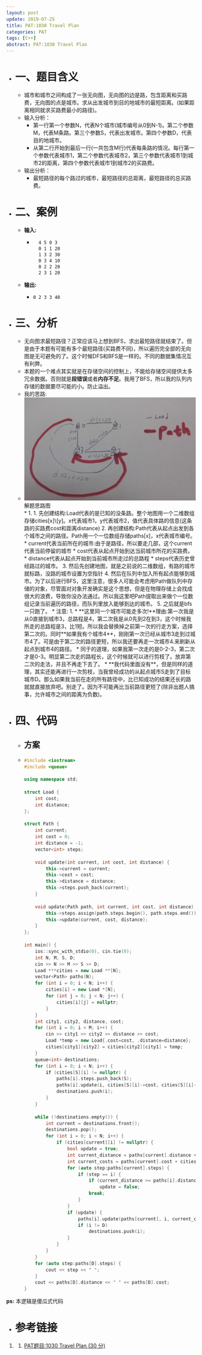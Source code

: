```yaml
---
layout: post
update: 2019-07-25
title: PAT:1030 Travel Plan
categories: PAT
tags: [C++]
abstract: PAT:1030 Travel Plan
---
```


* # 一、题目含义
    * 城市和城市之间构成了一张无向图，无向图的边是路，包含距离和买路费，无向图的点是城市。求从出发城市到目的地城市的最短距离。(如果距离相同就求买路费最小的路径)。
    * 输入分析：
    	* 第一行第一个参数N，代表N个城市(城市编号从0到N-1)。第二个参数M，代表M条路。第三个参数S，代表出发城市。第四个参数D，代表目的地城市。
    	* 从第二行开始到最后一行(一共包含M行)代表每条路的情况。每行第一个参数代表城市1，第二个参数代表城市2，第三个参数代表城市1到城市2的距离，第四个参数代表城市1到城市2的买路费。
    * 输出分析：
    	* 最短路径的每个路过的城市，最短路径的总距离，最短路径的总买路费。
* # 二、案例
  
    * **输入:**    
        * ```none
            4 5 0 3
            0 1 1 20
            1 3 2 30
            0 3 4 10
            0 2 2 20
            2 3 1 20
            ```
    * **输出:** 
        *   ```none
            0 2 3 3 40
            ```
* # 三、分析
    * 无向图求最短路径？正常应该马上想到BFS，求出最短路径就结束了。但是由于本题有可能有多个最短路径(买路费不同)，所以遍历完全部的无向图是无可避免的了。这个时候DFS和BFS是一样的。不同的数据集情况互有利弊。
    * 本题的一个难点其实就是在存储空间的控制上，不能给存储空间提供太多冗余数据。否则就是**段错误**或者**内存不足**。我用了BFS，所以我的队列内存储的数据要尽可能的小。防止溢出。
    * 我的思路:
    *  <div class='image'>
            <img class='src' src='/assets/images/posts/2019/07/25/pat1030.png' alt='解题思路图'/>
            <div class='image_alt'>解题思路图</div>
        </div>
    	* 1. 1. 先创建结构:Load代表的是已知的没条路。整个地图用一个二维数组存储cities[x]\[y]。x代表城市1，y代表城市2，值代表具体路的信息(这条路的买路费cost和距离distance)
    			2. 再创建结构:Path代表从起点出发到各个城市之间的路径。Path用一个一位数组存储paths[x]，x代表城市编号。
    				* current代表当前所在的城市:由于是路径，所以要走几部，这个current代表当前停留的城市
    				* cost代表从起点开始到达当前城市所花的买路费。
    				* distance代表从起点开始到当前城市所走过的总路程
    				* steps代表历史曾经路过的城市。
    			3. 然后先创建地图，就是之前说的二维数组，有路的城市就标路，没路的城市设置为空指针
    			4. 然后在队列中加入所有起点能够到城市。为了以后进行BFS，这里注意，很多人可能会考虑用Path做队列中存储的对象，尽管面对对象开发确实是这个思想，但是在物理存储上会找成很大的浪费，导致你没办法通过。所以我这里吧Path提取出来做个一位数组记录当前遍历的路径，而队列里放入能够到达的城市。
    			5. 之后就是bfs一只跑了。
    	* 注意:
    	  1. * **这里同一个城市可能走多次!**理由:第一次我是从0直接到城市3，总路程是4，第二次我是从0先到2在到3，这个时候我所走的总路程是3，比1短。所以我会替换掉之前第一次的行走方案，选择第二次的。同时**如果我有个城市4**，刚刚第一次已经从城市3走到过城市4了。可是由于第二次的路径更短，所以我还要再走一次城市4.来刷新从起点到城市4的路径。
    	  	* 同于的道理，如果我第一次走的是0-2-3，第二次才是0-3。明显第二次走的路程长，这个时候就可以进行剪枝了。放弃第二次的走法，并且不再走下去了。
    	  	* **我代码里面没有**，但是同样的道理，其实还能再进行一次剪枝，当我曾经成功的从起点城市S走到了目标城市D。那么如果我当前在走的所有路径中，比已知成功的结果还长的路就就直接放弃吧。别走了。因为不可能再比当前路径更短了(除非出题人搞事，允许城市之间的距离为负数)。
* # 四、代码
  
    *   ## 方案
    *   ```c++
        #include <iostream>
        #include <queue>
        
        using namespace std;
        
        struct Load {
            int cost;
            int distance;
        };
        
        struct Path {
            int current;
            int cost = 0;
            int distance = -1;
            vector<int> steps;
        
            void update(int current, int cost, int distance) {
                this->current = current;
                this->cost = cost;
                this->distance = distance;
                this->steps.push_back(current);
            }
        
            void update(Path path, int current, int cost, int distance) {
                this->steps.assign(path.steps.begin(), path.steps.end());
                this->update(current, cost, distance);
            }
        };
        
        int main() {
            ios::sync_with_stdio(0), cin.tie(0);
            int N, M, S, D;
            cin >> N >> M >> S >> D;
            Load ***cities = new Load **[N];
            vector<Path> paths(N);
            for (int i = 0; i < N; i++) {
                cities[i] = new Load *[N];
                for (int j = 0; j < N; j++) {
                    cities[i][j] = nullptr;
                }
            }
            int city1, city2, distance, cost;
            for (int i = 0; i < M; i++) {
                cin >> city1 >> city2 >> distance >> cost;
                Load *temp = new Load{.cost=cost, .distance=distance};
                cities[city1][city2] = cities[city2][city1] = temp;
            }
            queue<int> destinations;
            for (int i = 0; i < N; i++) {
                if (cities[S][i] != nullptr) {
                    paths[i].steps.push_back(S);
                    paths[i].update(i, cities[S][i]->cost, cities[S][i]->distance);
                    destinations.push(i);
                }
            }
        
            while (!destinations.empty()) {
                int current = destinations.front();
                destinations.pop();
                for (int i = 0; i < N; i++) {
                    if (cities[current][i] != nullptr) {
                        bool update = true;
                        int current_distance = paths[current].distance + cities[current][i]->distance;
                        int current_costs = paths[current].cost + cities[current][i]->cost;
                        for (auto step:paths[current].steps) {
                            if (step == i) {
                                if (current_distance >= paths[i].distance && current_costs >= paths[i].cost)
                                    update = false;
                                break;
                            }
                        }
                        if (update) {
                            paths[i].update(paths[current], i, current_costs, current_distance);
                            if (i != D)
                                destinations.push(i);
                        }
                    }
                }
            }
            for (auto step:paths[D].steps) {
                cout << step << " ";
            }
            cout << paths[D].distance << " " << paths[D].cost;
        }
        ```

**ps:** 本逻辑是傻瓜式代码
* # 参考链接
1. 1. [PAT题目:1030 Travel Plan (30 分)](https://pintia.cn/problem-sets/994805342720868352/problems/994805464397627392)

